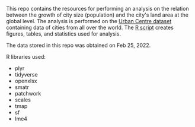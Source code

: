 This repo contains the resources for performing an analysis on the relation between the growth of city size (population) and the city's land area at the global level. The analysis is performed on the [Urban Centre dataset](https://ghsl.jrc.ec.europa.eu/ghs_stat_ucdb2015mt_r2019a.php) containing data of cities from all over the world. The [R script](https://github.com/TamDBe/city_scaling/blob/main/script/density_scaling.R) creates figures, tables, and statistics used for analysis.

The data stored in this repo was obtained on Feb 25, 2022.

R libraries used: 
- plyr
- tidyverse
- openxlsx
- smatr
- patchwork
- scales
- tmap
- sf
- lme4
